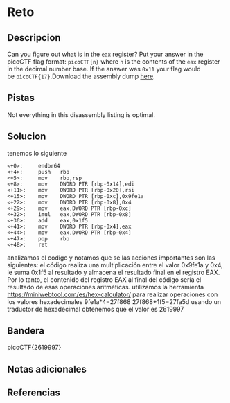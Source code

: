 # Reto


## Descripcion
Can you figure out what is in the `eax` register? Put your answer in the picoCTF flag format: `picoCTF{n}` where `n` is the contents of the `eax` register in the decimal number base. If the answer was `0x11` your flag would be `picoCTF{17}`.Download the assembly dump [here](https://artifacts.picoctf.net/c/530/disassembler-dump0_c.txt).
## Pistas
Not everything in this disassembly listing is optimal.

## Solucion
tenemos lo siguiente
```assembly
<+0>:     endbr64 
<+4>:     push   rbp
<+5>:     mov    rbp,rsp
<+8>:     mov    DWORD PTR [rbp-0x14],edi
<+11>:    mov    QWORD PTR [rbp-0x20],rsi
<+15>:    mov    DWORD PTR [rbp-0xc],0x9fe1a
<+22>:    mov    DWORD PTR [rbp-0x8],0x4
<+29>:    mov    eax,DWORD PTR [rbp-0xc]
<+32>:    imul   eax,DWORD PTR [rbp-0x8]
<+36>:    add    eax,0x1f5
<+41>:    mov    DWORD PTR [rbp-0x4],eax
<+44>:    mov    eax,DWORD PTR [rbp-0x4]
<+47>:    pop    rbp
<+48>:    ret

```
analizamos el codigo y notamos que se las acciones importantes son las siguientes:
el código realiza una multiplicación entre el valor 0x9fe1a y 0x4, 
le suma 0x1f5 al resultado y almacena el resultado final en el registro EAX. Por lo tanto, el contenido del registro EAX al final del código sería el resultado de esas operaciones aritméticas.
utilizamos la herramienta https://miniwebtool.com/es/hex-calculator/ para realizar operaciones con los valores hexadecimales
9fe1a*4=27f868
27f868+1f5=27fa5d
usando un traductor de hexadecimal obtenemos que el valor es 2619997
## Bandera
picoCTF{2619997}
## Notas adicionales


## Referencias

